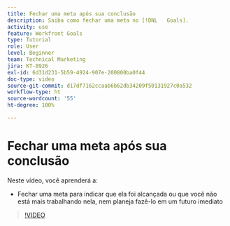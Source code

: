 ```yaml
---
title: Fechar uma meta após sua conclusão
description: Saiba como fechar uma meta no [!DNL   Goals].
activity: use
feature: Workfront Goals
type: Tutorial
role: User
level: Beginner
team: Technical Marketing
jira: KT-8926
exl-id: 6d31d231-5b59-4924-907e-200800ba0f44
doc-type: video
source-git-commit: d17df7162ccaab6b62db34209f50131927c0a532
workflow-type: ht
source-wordcount: '55'
ht-degree: 100%

---
```


# Fechar uma meta após sua conclusão

Neste vídeo, você aprenderá a:

* Fechar uma meta para indicar que ela foi alcançada ou que você não está mais trabalhando nela, nem planeja fazê-lo em um futuro imediato

>[!VIDEO](https://video.tv.adobe.com/v/335198/?quality=12&learn=on&enablevpops)
